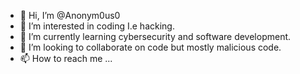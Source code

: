 - 👋 Hi, I’m @Anonym0us0
- 👀 I’m interested in coding I.e hacking.
- 🌱 I’m currently learning cybersecurity and software development.
- 💞️ I’m looking to collaborate on code but mostly malicious code.
- 📫 How to reach me ...

<!---
Anonym0us0/Anonym0us0 is a ✨ special ✨ repository because its `README.md` (this file) appears on your GitHub profile.
You can click the Preview link to take a look at your changes.
--->
